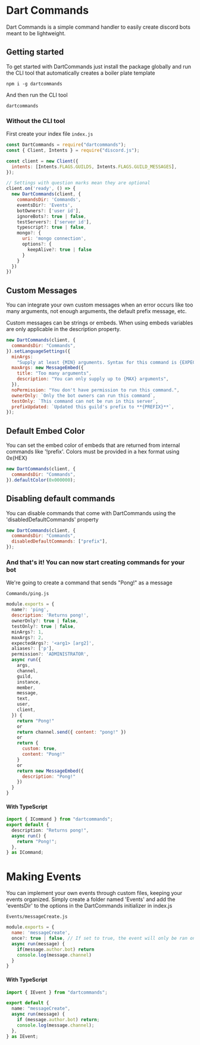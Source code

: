 # Dart Commands

Dart Commands is a simple command handler to easily create discord bots meant to be lightweight.

## Getting started

To get started with DartCommands just install the package globally and run the CLI tool that automatically creates a boiler plate template

```
npm i -g dartcommands
```

And then run the CLI tool

```
dartcommands
```

### Without the CLI tool

First create your index file
`index.js`

```js
const DartCommands = require("dartcommands");
const { Client, Intents } = require("discord.js");

const client = new Client({
  intents: [Intents.FLAGS.GUILDS, Intents.FLAGS.GUILD_MESSAGES],
});

// Settings with question marks mean they are optional
client.on('ready', () => {
  new DartCommands(client, {
    commandsDir: 'Commands',
    eventsDir?: 'Events',
    botOwners?: ['user id'],
    ignoreBots?: true | false,
    testServers?: ['server id'],
    typescript?: true | false,
    mongo?: {
      uri: 'mongo connection',
      options?: {
        keepAlive?: true | false
      }
    }
  })
})
```

## Custom Messages

You can integrate your own custom messages when an error occurs like too many arguments, not enough arguments, the default prefix message, etc.

Custom messages can be strings or embeds. When using embeds variables are only applicable in the description property.

```js
new DartCommands(client, {
  commandsDir: "Commands",
}).setLanguageSettings({
  minArgs:
    "Supply at least {MIN} arguments. Syntax for this command is {EXPECTED}", // The 'expectedArgs' options is required in your commands to use the {EXPECTED} variable
  maxArgs: new MessageEmbed({
    title: "Too many arguments",
    description: "You can only supply up to {MAX} arguments",
  }),
  noPermission: "You don't have permission to run this command.",
  ownerOnly: `Only the bot owners can run this command`,
  testOnly: `This command can not be run in this server`,
  prefixUpdated: `Updated this guild's prefix to **{PREFIX}**`,
});
```

## Default Embed Color

You can set the embed color of embeds that are returned from internal commands like '!prefix'. Colors must be provided in a hex format using 0x{HEX}

```js
new DartCommands(client, {
  commandsDir: "Commands",
}).defaultColor(0x000000);
```

## Disabling default commands

You can disable commands that come with DartCommands using the 'disabledDefaultCommands' property

```js
new DartCommands(client, {
  commandsDir: "Commands",
  disabledDefaultCommands: ["prefix"],
});
```

### And that's it! You can now start creating commands for your bot

We're going to create a command that sends "Pong!" as a message

`Commands/ping.js`

```js
module.exports = {
  name?: 'ping',
  description: 'Returns pong!',
  ownerOnly?: true | false,
  testOnly?: true | false,
  minArgs?: 1,
  maxArgs?: 2,
  expectedArgs?: '<arg1> [arg2]',
  aliases?: ['p'],
  permission?: 'ADMINISTRATOR',
  async run({
    args,
    channel,
    guild,
    instance,
    member,
    message,
    text,
    user,
    client,
  }) {
    return "Pong!"
    or
    return channel.send({ content: "pong!" })
    or
    return {
      custom: true,
      content: "Pong!"
    }
    or
    return new MessageEmbed({
      description: "Pong!"
    })
  }
}
```

#### With TypeScript

```ts
import { ICommand } from "dartcommands";
export default {
  description: "Returns pong!",
  async run() {
    return "Pong!";
  },
} as ICommand;
```

# Making Events

You can implement your own events through custom files, keeping your events organized.
Simply create a folder named 'Events' and add the 'eventsDir' to the options in the DartCommands initializer in index.js

`Events/messageCreate.js`

```js
module.exports = {
  name: 'messageCreate',
  once?: true | false, // If set to true, the event will only be ran once
  async run(message) {
    if(message.author.bot) return
    console.log(message.channel)
  }
}
```

#### With TypeScript

```ts
import { IEvent } from "dartcommands";

export default {
  name: "messageCreate",
  async run(message) {
    if (message.author.bot) return;
    console.log(message.channel);
  },
} as IEvent;
```

